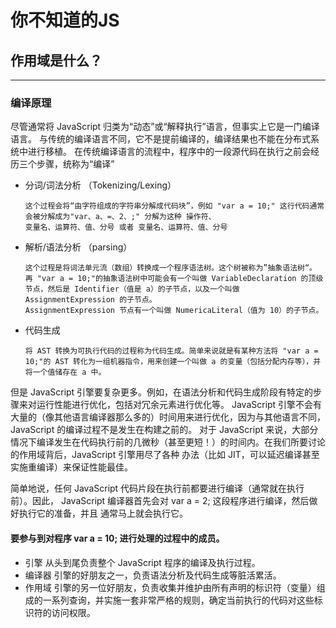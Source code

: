 # 你不知道的JS

## 作用域是什么？
- - -
### 编译原理
尽管通常将 JavaScript 归类为“动态”或“解释执行”语言，但事实上它是一门编译语言。
与传统的编译语言不同，它不是提前编译的，编译结果也不能在分布式系统中进行移植。
在传统编译语言的流程中，程序中的一段源代码在执行之前会经历三个步骤，统称为“编译”

+ 分词/词法分析 （Tokenizing/Lexing）
  ```
  这个过程会将“由字符组成的字符串分解成代码块”，例如 "var a = 10;" 这行代码通常会被分解成为"var、a、=、2、;" 分解为这种 操作符、
  变量名、运算符、值、分号 或者 变量名、运算符、值、分号
  ```
+ 解析/语法分析 （parsing）
  ```
  这个过程是将词法单元流（数组）转换成一个程序语法树。这个树被称为”抽象语法树“。
  再 "var a = 10;"的抽象语法树中可能会有一个叫做 VariableDeclaration 的顶级节点，然后是 Identifier（值是 a）的子节点，以及一个叫做 AssignmentExpression 的子节点。
  AssignmentExpression 节点有一个叫做 NumericaLiteral（值为 10）的子节点。
  ```
+ 代码生成
  ```
  将 AST 转换为可执行代码的过程称为代码生成。简单来说就是有某种方法将 "var a = 10;"的 AST 转化为一组机器指令，用来创建一个叫做 a 的变量（包括分配内存等），并将一个值储存在 a 中。
  ```
  
但是 JavaScript 引擎要复杂更多。例如，在语法分析和代码生成阶段有特定的步骤来对运行性能进行优化，包括对冗余元素进行优化等。
JavaScript 引擎不会有大量的（像其他语言编译器那么多的）时间用来进行优化，因为与其他语言不同，JavaScript 的编译过程不是发生在构建之前的。
对于 JavaScript 来说，大部分情况下编译发生在代码执行前的几微秒（甚至更短！）的时间内。在我们所要讨论的作用域背后，JavaScript 引擎用尽了各种
办法（比如 JIT，可以延迟编译甚至实施重编译）来保证性能最佳。

简单地说，任何 JavaScript 代码片段在执行前都要进行编译（通常就在执行前）。因此，
JavaScript 编译器首先会对 var a = 2; 这段程序进行编译，然后做好执行它的准备，并且
通常马上就会执行它。

#### 要参与到对程序 var a = 10; 进行处理的过程中的成员。
+ 引擎
  从头到尾负责整个 JavaScript 程序的编译及执行过程。
+ 编译器
  引擎的好朋友之一，负责语法分析及代码生成等脏活累活。
+ 作用域
  引擎的另一位好朋友，负责收集并维护由所有声明的标识符（变量）组成的一系列查询，并实施一套非常严格的规则，确定当前执行的代码对这些标识符的访问权限。

